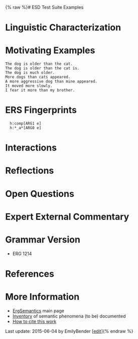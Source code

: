 {% raw %}# ESD Test Suite Examples

# Linguistic Characterization

# Motivating Examples

    The dog is older than the cat.
    The dog is older than the cat is.
    The dog is much older.
    More dogs than cats appeared.
    A more aggressive dog than mine appeared.
    It moved more slowly.
    I fear it more than my brother.

# ERS Fingerprints

      h:comp[ARG1 e]
      h:*_a*[ARG0 e]

# Interactions

# Reflections

# Open Questions

# Expert External Commentary

# Grammar Version

- ERG 1214

# References

# More Information

- [ErgSemantics](https://delph-in.github.io/docs/erg/ErgSemantics) main page
- [Inventory](https://delph-in.github.io/docs/erg/ErgSemantics_Inventory) of semantic phenomena (to be)
documented
- [How to cite this work](https://delph-in.github.io/docs/erg/ErgSemantics_HowToCite)

Last update: 2015-06-04 by EmilyBender [[edit](https://github.com/delph-in/docs/wiki/ErgSemantics_Comparatives/_edit)]{% endraw %}